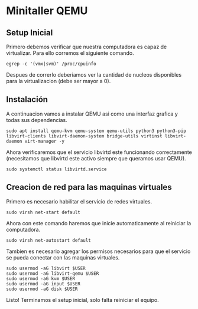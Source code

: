 # Minitaller QEMU
## Setup Inicial

Primero debemos verificar que nuestra computadora es capaz de virtualizar. Para ello corremos el siguiente comando.
```
egrep -c '(vmx|svm)' /proc/cpuinfo
```
Despues de correrlo deberiamos ver la cantidad de nucleos disponibles para la virtualizacion (debe ser mayor a 0).

## Instalación

A continuacion vamos a instalar QEMU asi como una interfaz grafica y todas sus dependencias.
```
sudo apt install qemu-kvm qemu-system qemu-utils python3 python3-pip libvirt-clients libvirt-daemon-system bridge-utils virtinst libvirt-daemon virt-manager -y
```

Ahora verificaremos que el servicio libvirtd este funcionando correctamente (necesitamos que libvirtd este activo siempre que queramos usar QEMU).
```
sudo systemctl status libvirtd.service
```

## Creacion de red para las maquinas virtuales
Primero es necesario habilitar el servicio de redes virtuales.
```
sudo virsh net-start default
```
Ahora con este comando haremos que inicie automaticamente al reiniciar la computadora.
```
sudo virsh net-autostart default
```
Tambien es necesario agregar los permisos necesarios para que el servicio se pueda conectar con las maquinas virtuales.
```
sudo usermod -aG libvirt $USER
sudo usermod -aG libvirt-qemu $USER
sudo usermod -aG kvm $USER
sudo usermod -aG input $USER
sudo usermod -aG disk $USER
```
Listo! Terminamos el setup inicial, solo falta reiniciar el equipo.

